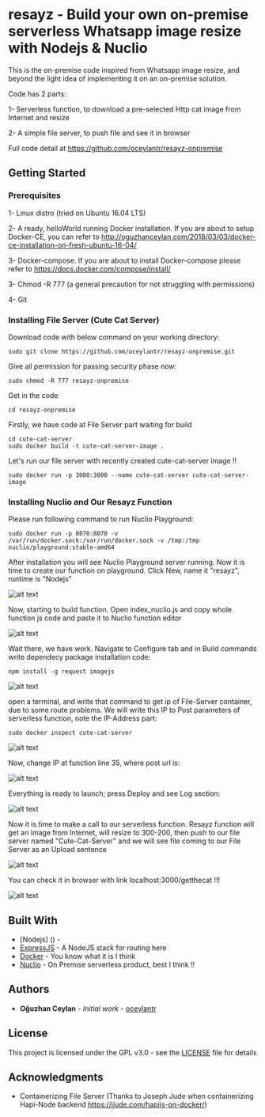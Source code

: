 # resayz - Build your own on-premise serverless Whatsapp image resize with Nodejs & Nuclio

This is the on-premise code inspired from Whatsapp image resize, and beyond the light idea of implementing it on an on-premise solution. 

Code has 2 parts:

1-  Serverless function, to download a pre-selected Http cat image from Internet and resize

2-  A simple file server, to push file and see it in browser

Full code detail at https://github.com/oceylantr/resayz-onpremise

## Getting Started

### Prerequisites

1-  Linux distro (tried on Ubuntu 16.04 LTS)

2-  A ready, helloWorld running Docker installation. If you are about to setup Docker-CE, you can refer to http://oguzhanceylan.com/2018/03/03/docker-ce-installation-on-fresh-ubuntu-16-04/

3- Docker-compose. If you are about to install Docker-compose please refer to https://docs.docker.com/compose/install/

3- Chmod -R 777 (a general precaution for not struggling with permissions)

4- Git

### Installing File Server (Cute Cat Server)

Download code with below command on your working directory:

```
sudo git clone https://github.com/oceylantr/resayz-onpremise.git
```

Give all permission for passing security phase now:

```
sudo chmod -R 777 resayz-onpremise
```

Get in the code 

```
cd resayz-onpremise
```

Firstly, we have code at File Server part waiting for build

```
cd cute-cat-server
sudo docker build -t cute-cat-server-image .
```

Let's run our file server with recently created cute-cat-server image !!

```
sudo docker run -p 3000:3000 --name cute-cat-server cute-cat-server-image
```

### Installing Nuclio and Our Resayz Function

Please run following command to run Nuclio Playground:

```
sudo docker run -p 8070:8070 -v /var/run/docker.sock:/var/run/docker.sock -v /tmp:/tmp nuclio/playground:stable-amd64
```
After installation you will see Nuclio Playground server running. Now it is time to create our function on playground. Click New, name it "resayz", runtime is "Nodejs"

![alt text](1_function_create.png)

Now, starting to build function. Open index_nuclio.js and copy whole function js code and paste it to Nuclio function editor

![alt text](2_function_create.png)

Wait there, we have work. Navigate to Configure tab and in Build commands write dependecy package installation code:

```
npm install -g request imagejs
```

![alt text](3_function_create.png)

open a terminal, and write that command to get ip of File-Server container, due to some route problems. We will write this IP to Post parameters of serverless function, note the IP-Address part:

```
sudo docker inspect cute-cat-server
```

![alt text](4_get_ip_of_file_server.png)

Now, change IP at function line 35, where post url is:

![alt text](5_change_post_ip.png)

Everything is ready to launch; press Deploy and see Log section:

![alt text](6_function_created.png)

Now it is time to make a call to our serverless function. Resayz function will get an image from Internet, will resize to 300-200, then push to our file server named "Cute-Cat-Server" and we will see file coming to our File Server as an Upload sentence

![alt text](7_finale.png)

You can check it in browser with link localhost:3000/getthecat !!!


![alt text](8_finale_2.png)

## Built With

* [Nodejs] () - 
* [ExpressJS]() - A NodeJS stack for routing here
* [Docker](https://www.docker.com/) - You know what it is I think
* [Nuclio]() - On Premise serverless product, best I think !!

## Authors

* **Oğuzhan Ceylan** - *Initial work* - [oceylantr](https://github.com/oceylantr)

## License

This project is licensed under the GPL v3.0 - see the [LICENSE](LICENSE) file for details

## Acknowledgments

* Containerizing File Server (Thanks to Joseph Jude when containerizing Hapi-Node backend https://jjude.com/hapijs-on-docker/)
